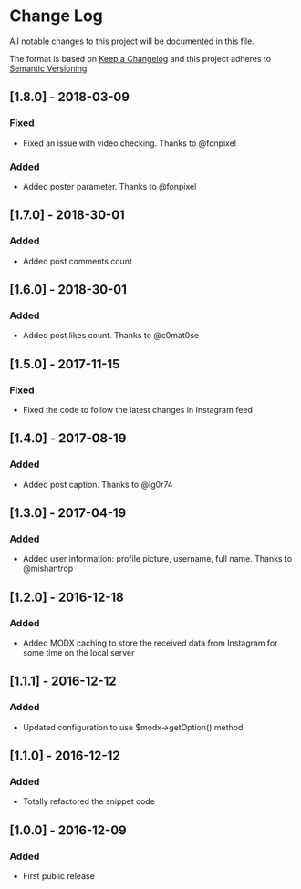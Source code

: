 # Change Log
All notable changes to this project will be documented in this file.

The format is based on [Keep a Changelog](http://keepachangelog.com/) 
and this project adheres to [Semantic Versioning](http://semver.org/).

## [1.8.0] - 2018-03-09
### Fixed
- Fixed an issue with video checking. Thanks to @fonpixel
### Added
- Added poster parameter. Thanks to @fonpixel

## [1.7.0] - 2018-30-01
### Added
- Added post comments count

## [1.6.0] - 2018-30-01
### Added
- Added post likes count. Thanks to @c0mat0se

## [1.5.0] - 2017-11-15
### Fixed
- Fixed the code to follow the latest changes in Instagram feed

## [1.4.0] - 2017-08-19
### Added
- Added post caption. Thanks to @ig0r74

## [1.3.0] - 2017-04-19
### Added
- Added user information: profile picture, username, full name. Thanks to @mishantrop

## [1.2.0] - 2016-12-18
### Added
- Added MODX caching to store the received data from Instagram for some time on the local server

## [1.1.1] - 2016-12-12
### Added
- Updated configuration to use $modx->getOption() method

## [1.1.0] - 2016-12-12
### Added
- Totally refactored the snippet code

## [1.0.0] - 2016-12-09
### Added
- First public release
